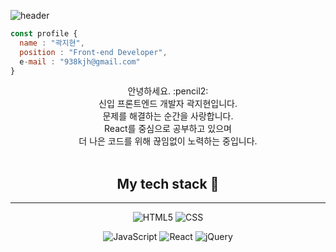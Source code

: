![header](https://capsule-render.vercel.app/api?type=waving&color=auto&height=150&section=header&text=Hello,World!&fontSize=40)



````js
const profile {
  name : "곽지현",
  position : "Front-end Developer",
  e-mail : "938kjh@gmail.com"
}
````
<center>
안녕하세요. :pencil2: </br>
신입 프론트엔드 개발자 곽지현입니다.<br>
문제를 해결하는 순간을 사랑합니다.<br>
React를 중심으로 공부하고 있으며<br>
더 나은 코드를 위해 끊임없이 노력하는 중입니다.<br>

<br>

## My tech stack :notebook_with_decorative_cover:

---

![HTML5](https://img.shields.io/badge/-HTML-E34F26?style=for-the-badge&logo=html5&logoColor=ffffff)
![CSS](https://img.shields.io/badge/-CSS-1572B6?style=for-the-badge&logo=CSS3&logoColor=ffffff)

![JavaScript](https://img.shields.io/badge/-JavaScript-F7DF1E?style=for-the-badge&logo=JavaScript&logoColor=000000)
![React](https://img.shields.io/badge/-React-61DAFB?style=for-the-badge&logo=React&logoColor=000000)
![jQuery](https://img.shields.io/badge/-jQuery-0769AD?style=for-the-badge&logo=jQuery&logoColor=ffffff)

</center>
